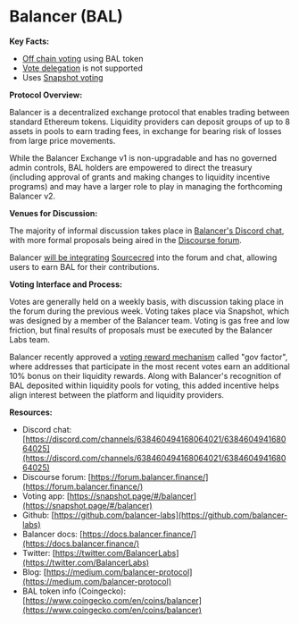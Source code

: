 # Balancer (BAL)

**Key Facts:**

* [Off chain voting](https://tally.document360.io/docs/en/on-chain-vs-off-chain-voting) using BAL token
* [Vote delegation](https://tally.document360.io/docs/en/vote-delegation) is not supported
* Uses [Snapshot voting](https://wiki.withtally.com/docs/snapshot-voting-design)

**Protocol Overview:**

Balancer is a decentralized exchange protocol that enables trading between standard Ethereum tokens. Liquidity providers can deposit groups of up to 8 assets in pools to earn trading fees, in exchange for bearing risk of losses from large price movements.

While the Balancer Exchange v1 is non-upgradable and has no governed admin controls, BAL holders are empowered to direct the treasury (including approval of grants and making changes to liquidity incentive programs) and may have a larger role to play in managing the forthcoming Balancer v2.

**Venues for Discussion:**

The majority of informal discussion takes place in [Balancer's Discord chat](https://wiki.tally.xyz/docs/balancer-bal-governance), with more formal proposals being aired in the [Discourse forum](https://wiki.tally.xyz/docs/balancer-bal-governance).

Balancer [will be integrating](https://snapshot.page/#/balancer/proposal/QmXQpKyw1BvYgZtvC2KGqrDezWBfSUBEKK77Kx866yBLYf) [Sourcecred](https://sourcecred.io/) into the forum and chat, allowing users to earn BAL for their contributions.

**Voting Interface and Process:**

Votes are generally held on a weekly basis, with discussion taking place in the forum during the previous week. Voting takes place via Snapshot, which was designed by a member of the Balancer team. Voting is gas free and low friction, but final results of proposals must be executed by the Balancer Labs team.

Balancer recently approved a [voting reward mechanism](https://snapshot.page/#/balancer/proposal/QmWtk4pJ2CNhmLFK9Nhk5gGD7xr2KbsK4cfpFXyR9YCbYG) called "gov factor", where addresses that participate in the most recent votes earn an additional 10% bonus on their liquidity rewards. Along with Balancer's recognition of BAL deposited within liquidity pools for voting, this added incentive helps align interest between the platform and liquidity providers.

**Resources:**

* Discord chat: [https://discord.com/channels/638460494168064021/638460494168064025](https://discord.com/channels/638460494168064021/638460494168064025)
* Discourse forum: [https://forum.balancer.finance/](https://forum.balancer.finance/)
* Voting app: [https://snapshot.page/#/balancer](https://snapshot.page/#/balancer)
* Github: [https://github.com/balancer-labs](https://github.com/balancer-labs)
* Balancer docs: [https://docs.balancer.finance/](https://docs.balancer.finance/)
* Twitter: [https://twitter.com/BalancerLabs](https://twitter.com/BalancerLabs)
* Blog: [https://medium.com/balancer-protocol](https://medium.com/balancer-protocol)
* BAL token info (Coingecko): [https://www.coingecko.com/en/coins/balancer](https://www.coingecko.com/en/coins/balancer)
